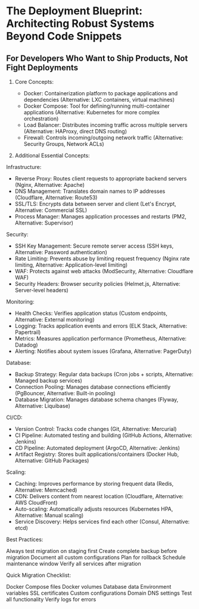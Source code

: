 # The Deployment Blueprint: Architecting Robust Systems Beyond Code Snippets

## For Developers Who Want to Ship Products, Not Fight Deployments

1. Core Concepts:
   - Docker: Containerization platform to package applications and dependencies (Alternative: LXC containers, virtual machines)
   - Docker Compose: Tool for defining/running multi-container applications (Alternative: Kubernetes for more complex orchestration)
   - Load Balancer: Distributes incoming traffic across multiple servers (Alternative: HAProxy, direct DNS routing)
   - Firewall: Controls incoming/outgoing network traffic (Alternative: Security Groups, Network ACLs)


2. Additional Essential Concepts:

Infrastructure:
- Reverse Proxy: Routes client requests to appropriate backend servers (Nginx, Alternative: Apache)
- DNS Management: Translates domain names to IP addresses (Cloudflare, Alternative: Route53)
- SSL/TLS: Encrypts data between server and client (Let's Encrypt, Alternative: Commercial SSL)
- Process Manager: Manages application processes and restarts (PM2, Alternative: Supervisor)

Security:
- SSH Key Management: Secure remote server access (SSH keys, Alternative: Password authentication)
- Rate Limiting: Prevents abuse by limiting request frequency (Nginx rate limiting, Alternative: Application-level limiting)
- WAF: Protects against web attacks (ModSecurity, Alternative: Cloudflare WAF)
- Security Headers: Browser security policies (Helmet.js, Alternative: Server-level headers)

Monitoring:
- Health Checks: Verifies application status (Custom endpoints, Alternative: External monitoring)
- Logging: Tracks application events and errors (ELK Stack, Alternative: Papertrail)
- Metrics: Measures application performance (Prometheus, Alternative: Datadog)
- Alerting: Notifies about system issues (Grafana, Alternative: PagerDuty)

Database:
- Backup Strategy: Regular data backups (Cron jobs + scripts, Alternative: Managed backup services)
- Connection Pooling: Manages database connections efficiently (PgBouncer, Alternative: Built-in pooling)
- Database Migration: Manages database schema changes (Flyway, Alternative: Liquibase)

CI/CD:
- Version Control: Tracks code changes (Git, Alternative: Mercurial)
- CI Pipeline: Automated testing and building (GitHub Actions, Alternative: Jenkins)
- CD Pipeline: Automated deployment (ArgoCD, Alternative: Jenkins)
- Artifact Registry: Stores built applications/containers (Docker Hub, Alternative: GitHub Packages)

Scaling:
- Caching: Improves performance by storing frequent data (Redis, Alternative: Memcached)
- CDN: Delivers content from nearest location (Cloudflare, Alternative: AWS CloudFront)
- Auto-scaling: Automatically adjusts resources (Kubernetes HPA, Alternative: Manual scaling)
- Service Discovery: Helps services find each other (Consul, Alternative: etcd)


Best Practices:

Always test migration on staging first
Create complete backup before migration
Document all custom configurations
Plan for rollback
Schedule maintenance window
Verify all services after migration

Quick Migration Checklist:

Docker Compose files
Docker volumes
Database data
Environment variables
SSL certificates
Custom configurations
Domain DNS settings
Test all functionality
Verify logs for errors


